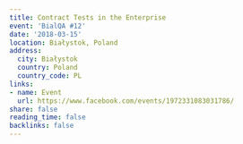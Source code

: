 ```yaml
---
title: Contract Tests in the Enterprise
event: 'BialQA #12'
date: '2018-03-15'
location: Białystok, Poland
address:
  city: Białystok
  country: Poland
  country_code: PL
links:
- name: Event
  url: https://www.facebook.com/events/1972331083031786/
share: false
reading_time: false
backlinks: false
---
```

